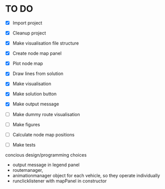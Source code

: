 # TO DO
- [x] Import project 
- [x] Cleanup project
- [x] Make visualisation file structure 
- [x] Create node map panel
- [x] Plot node map
- [x] Draw lines from solution
- [x] Make visualisation 
- [x] Make solution button
- [x] Make output message
- [ ] Make dummy route visualisation
- [ ] Make figures
- [ ] Calculate node map positions
- [ ] Make tests


concious design/programming choices
- output message in legend panel
- routemanager, 
- animationmanager object for each vehicle, so they operate individually
- runclicklistener with mapPanel in constructor 
